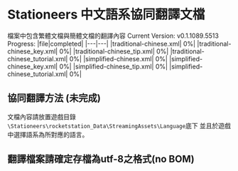 # Stationeers 中文語系協同翻譯文檔
檔案中包含繁體文檔與簡體文檔的翻譯內容
Current Version: v0.1.1089.5513
Progress: 
|file|completed|
|---|---|
|traditional-chinese.xml| 0%|
|traditional-chinese_key.xml| 0%|
|traditional-chinese_tip.xml| 0%|
|traditional-chinese_tutorial.xml| 0%|
|simplified-chinese.xml| 0%|
|simplified-chinese_key.xml| 0%|
|simplified-chinese_tip.xml| 0%|
|simplified-chinese_tutorial.xml| 0%|

## 協同翻譯方法 (未完成)
文檔內容請放置遊戲目錄`\Stationeers\rocketstation_Data\StreamingAssets\Language`底下
並且於遊戲中選擇語系為所對應的語言。

## 翻譯檔案請確定存檔為utf-8之格式(no BOM)
